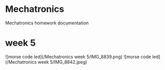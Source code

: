 # Mechatronics
Mechatronics homework documentation

# week 5
![morse code led](/Mechatronics week 5/IMG_8839.png)
![morse code led](/Mechatronics week 5/IMG_8842.jpeg)

